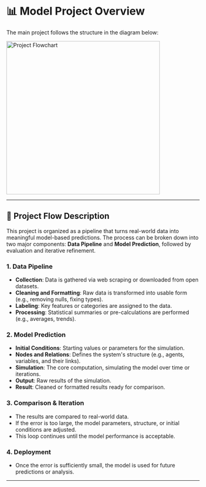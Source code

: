# 📊 Model Project Overview

The main project follows the structure in the diagram below:

<img src="predictionPipeline2.png" alt="Project Flowchart" width="400"/>

---

## 🔄 Project Flow Description

This project is organized as a pipeline that turns real-world data into meaningful model-based predictions. The process can be broken down into two major components: **Data Pipeline** and **Model Prediction**, followed by evaluation and iterative refinement.

### 1. **Data Pipeline**

- **Collection**: Data is gathered via web scraping or downloaded from open datasets.
- **Cleaning and Formatting**: Raw data is transformed into usable form (e.g., removing nulls, fixing types).
- **Labeling**: Key features or categories are assigned to the data.
- **Processing**: Statistical summaries or pre-calculations are performed (e.g., averages, trends).

### 2. **Model Prediction**

- **Initial Conditions**: Starting values or parameters for the simulation.
- **Nodes and Relations**: Defines the system's structure (e.g., agents, variables, and their links).
- **Simulation**: The core computation, simulating the model over time or iterations.
- **Output**: Raw results of the simulation.
- **Result**: Cleaned or formatted results ready for comparison.

### 3. **Comparison & Iteration**

- The results are compared to real-world data.
- If the error is too large, the model parameters, structure, or initial conditions are adjusted.
- This loop continues until the model performance is acceptable.

### 4. **Deployment**

- Once the error is sufficiently small, the model is used for future predictions or analysis.

---
